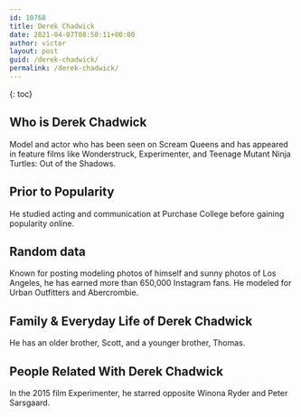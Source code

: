 ```yaml
---
id: 10768
title: Derek Chadwick
date: 2021-04-07T08:50:11+00:00
author: victor
layout: post
guid: /derek-chadwick/
permalink: /derek-chadwick/
---
```



{: toc}


## Who is Derek Chadwick



Model and actor who has been seen on Scream Queens and has appeared in feature films like Wonderstruck, Experimenter, and Teenage Mutant Ninja Turtles: Out of the Shadows. 

                
                
                
## Prior to Popularity



He studied acting and communication at Purchase College before gaining popularity online. 

                
                
                
## Random data



Known for posting modeling photos of himself and sunny photos of Los Angeles, he has earned more than 650,000 Instagram fans. He modeled for Urban Outfitters and Abercrombie. 

                
                
                
## Family & Everyday Life of Derek Chadwick



He has an older brother, Scott, and a younger brother, Thomas. 

                
                
                
## People Related With Derek Chadwick



In the 2015 film Experimenter, he starred opposite Winona Ryder and Peter Sarsgaard. 

                
              
            
          
          
          